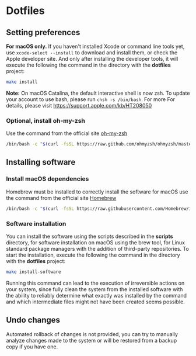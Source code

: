 # Dotfiles

## Setting preferences

**For macOS only.** If you haven't installed Xcode or command line tools yet, use
`xcode-select --install` to download and install them, or check the Apple developer site. And only
after installing the developer tools, it will execute the following the command in the directory
with the **dotfiles** project:

```bash
make install
```

**Note:** On macOS Catalina, the default interactive shell is now zsh. To update your account to use
bash, please run `chsh -s /bin/bash`. For more For details, please
visit https://support.apple.com/kb/HT208050

### Optional, install oh-my-zsh

Use the command from the official site [oh-my-zsh](https://ohmyz.sh/#install)

```bash
/bin/bash -c "$(curl -fsSL https://raw.github.com/ohmyzsh/ohmyzsh/master/tools/install.sh)"
```

## Installing software

### Install macOS dependencies

Homebrew must be installed to correctly install the software for macOS use the command from the
official site [Homebrew](https://brew.sh)

```bash
/bin/bash -c "$(curl -fsSL https://raw.githubusercontent.com/Homebrew/install/HEAD/install.sh)"
```

### Software installation

You can install the software using the scripts described in the **scripts** directory, for
software installation on macOS using the brew tool, for Linux standard package managers with the
addition of third-party repositories. To start the installation, execute the following the command
in the directory with the **dotfiles** project:

```bash
make install-software
```

Running this command can lead to the execution of irreversible actions on your system, since fully
clean the system from the installed software with the ability to reliably determine what exactly was
installed by the command and which intermediate files might not have been created seems possible.

## Undo changes

Automated rollback of changes is not provided, you can try to manually analyze changes made to the
system or will be restored from a backup copy if you have one.

